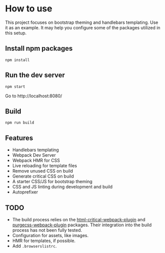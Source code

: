 # How to use 

This project focuses on bootstrap theming and handlebars templating. Use it as an example. It may help you configure some of the packages utilized in this setup.

## Install npm packages

`npm install`

## Run the dev server

`npm start`

 Go to http://localhost:8080/

## Build

`npm run build`

## Features

- Handlebars templating
- Webpack Dev Server
- Webpack HMR for CSS
- Live reloading for template files
- Remove unused CSS on build
- Generate critical CSS on build 
- A starter CSS/JS for bootstrap theming
- CSS and JS linting during development and build
- Autoprefixer

## TODO

- The build process relies on the [html-critical-webpack-plugin](https://github.com/anthonygore/html-critical-webpack-plugin.git) and  [purgecss-webpack-plugin](https://github.com/FullHuman/purgecss-webpack-plugin.git) packages. Their integration into the build process has not been fully tested.
- Configuration for assets, like images.
- HMR for templates, if possible.
- Add `.browserslistrc`.
